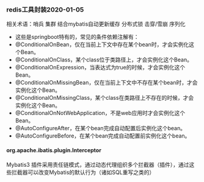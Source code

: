### redis工具封装2020-01-05
相关术语：哨兵 集群 结合mybatis自动更新缓存 分布式锁 击穿/雪崩  序列化


 * 这些是springboot特有的，常见的条件依赖注解有：
 * @ConditionalOnBean，仅在当前上下文中存在某个bean时，才会实例化这个Bean。
 * @ConditionalOnClass，某个class位于类路径上，才会实例化这个Bean。
 * @ConditionalOnExpression，当表达式为true的时候，才会实例化这个Bean。
 * @ConditionalOnMissingBean，仅在当前上下文中不存在某个bean时，才会实例化这个Bean。
 * @ConditionalOnMissingClass，某个class在类路径上不存在的时候，才会实例化这个Bean。
 * @ConditionalOnNotWebApplication，不是web应用时才会实例化这个Bean。
 * @AutoConfigureAfter，在某个bean完成自动配置后实例化这个bean。
 * @AutoConfigureBefore，在某个bean完成自动配置前实例化这个bean。



#### org.apache.ibatis.plugin.Interceptor
Mybatis3 插件采用责任链模式，通过动态代理组织多个拦截器（插件），通过这些拦截器可以改变Mybatis的默认行为（诸如SQL重写之类的）